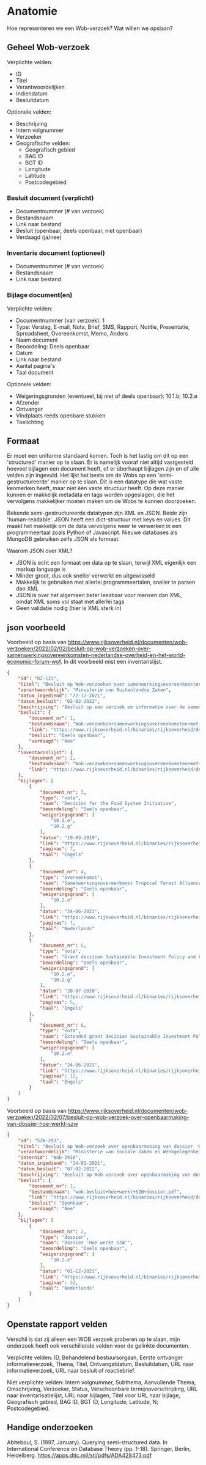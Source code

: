 # Anatomie

Hoe representeren we een Wob-verzoek? Wat willen we opslaan?

## Geheel Wob-verzoek

Verplichte velden:
- ID
- Titel
- Verantwoordelijken
- Indiendatum
- Besluitdatum

Optionele velden:
- Beschrijving
- Intern volgnummer
- Verzoeker
- Geografische velden:
    - Geografisch gebied
    - BAG ID
    - BGT ID
    - Longitude
    - Latitude
    - Postcodegebied

### Besluit document (verplicht)

- Documentnummer (# van verzoek)
- Bestandsnaam
- Link naar bestand
- Besluit (openbaar, deels openbaar, niet openbaar)
- Verdaagd (ja/nee)

### Inventaris document (optioneel)

- Documentnummer (# van verzoek)
- Bestandsnaam
- Link naar bestand

### Bijlage document(en)

Verplichte velden:
- Documentnummer (van verzoek): 1
- Type: Verslag, E-mail, Nota, Brief, SMS, Rapport, Notitie, Presentatie, Spreadsheet, Overeenkomst, Memo, Anders
- Naam document
- Beoordeling: Deels openbaar
- Datum
- Link naar bestand
- Aantal pagina's
- Taal document

Optionele velden:
- Weigeringsgronden (eventueel, bij niet of deels openbaar): 10.1.b; 10.2.e
- Afzender
- Ontvanger
- Vindplaats reeds openbare stukken
- Toelichting

## Formaat

Er moet een uniforme standaard komen. Toch is het lastig om dit op een 'structured' manier op te slaan. Er is namelijk vooraf niet altijd vastgesteld hoeveel bijlagen een document heeft, of er überhaupt bijlagen zijn en of alle velden zijn ingevuld. Het lijkt het beste om de Wobs op een 'semi-gestructureerde' manier op te slaan. Dit is een datatype die wat vaste kenmerken heeft, maar niet één vaste structuur heeft. Op deze manier kunnen er makkelijk metadata en tags worden opgeslagen, die het vervolgens makkelijker moeten maken om de Wobs te kunnen doorzoeken. 

Bekende semi-gestructureerde datatypen zijn XML en JSON. Beide zijn 'human-readable'. JSON heeft een dict-structuur met keys en values. Dit maakt het makkelijk om de data vervolgens weer te verwerken in een programmeertaal zoals Python of Javascript. Nieuwe databases als MongoDB gebruiken zelfs JSON als formaat. 

Waarom JSON over XML?

- JSON is echt een formaat om data op te slaan, terwijl XML eigenlijk een markup language is
- Minder groot, dus ook sneller verwerkt en uitgewisseld
- Makkelijk te gebruiken met allerlei programmeertalen, sneller te parsen dan XML
- JSON is over het algemeen beter leesbaar voor mensen dan XML, omdat XML soms vol staat met allerlei tags
- Geen validatie nodig (hier is XML sterk in)

## json voorbeeld

Voorbeeld op basis van https://www.rijksoverheid.nl/documenten/wob-verzoeken/2022/02/02/besluit-op-wob-verzoeken-over-samenwerkingsovereenkomsten-nederlandse-overheid-en-het-world-economic-forum-wof. In dit voorbeeld mist een inventarislijst.

```json
{
    "id": "BZ-123",
    "titel": "Besluit op Wob-verzoeken over samenwerkingsovereenkomsten Nederlandse overheid en het World Economic Forum (WOF)",
    "verantwoordelijk": "Ministerie van Buitenlandse Zaken",
    "datum_ingediend": "22-12-2021",
    "datum_besluit": "02-02-2022",
    "beschrijving": "Besluit op een verzoek om informatie over de samenwerkingsovereenkomsten tussen  de Nederlandse overheid en het World Economic Forum. Het verzoek is gedaan op basis van de Wet openbaarheid van bestuur (Wob).",
    "besluit": {
        "document_nr": 1,
        "bestandsnaam": "Wob-verzoeken+samenwerkingsovereenkomsten+met+NL+overheid+en+WOF.pdf",
        "link": "https://www.rijksoverheid.nl/binaries/rijksoverheid/documenten/wob-verzoeken/2022/02/02/besluit-op-wob-verzoeken-over-samenwerkingsovereenkomsten-nederlandse-overheid-en-het-world-economic-forum-wof/Wob-verzoeken+samenwerkingsovereenkomsten+met+NL+overheid+en+WOF.pdf",
        "besluit": "Deels openbaar",
        "verdaagd": "Nee"
    },
    "inventarislijst": {
        "document_nr": 2,
        "bestandsnaam": "Wob-verzoeken+samenwerkingsovereenkomsten+met+NL+overheid+en+WOF.pdf",
        "link": "https://www.rijksoverheid.nl/binaries/rijksoverheid/documenten/wob-verzoeken/2022/02/02/besluit-op-wob-verzoeken-over-samenwerkingsovereenkomsten-nederlandse-overheid-en-het-world-economic-forum-wof/Wob-verzoeken+samenwerkingsovereenkomsten+met+NL+overheid+en+WOF.pdf"
    },
    "bijlagen": [
        {
            "document_nr": 3,
            "type": "nota",
            "naam": "Decision for the Food System Initiative",
            "beoordeling": "Deels openbaar",
            "weigeringsgrond": [
                "10.2.e",
                "10.2.g"
            ],
            "datum": "19-03-2019",
            "link": "https://www.rijksoverheid.nl/binaries/rijksoverheid/documenten/wob-verzoeken/2022/02/02/besluit-op-wob-verzoeken-over-samenwerkingsovereenkomsten-nederlandse-overheid-en-het-world-economic-forum-wof/Bijlagen+bijj+Wob-verzoeken+samenwerkingsovereenkomsten+met+NL+overheid+en+WOF.pdf",
            "paginas": 7,
            "taal": "Engels"
        },
        {
            "document_nr": 4,
            "type": "overeenkomst",
            "naam": "Samenwerkingsovereenkomst Tropical Forest Alliance phase 3",
            "beoordeling": "Deels openbaar",
            "weigeringsgrond": [
                "10.2.e"
            ],
            "datum": "24-06-2021",
            "link": "https://www.rijksoverheid.nl/binaries/rijksoverheid/documenten/wob-verzoeken/2022/02/02/besluit-op-wob-verzoeken-over-samenwerkingsovereenkomsten-nederlandse-overheid-en-het-world-economic-forum-wof/Bijlagen+bijj+Wob-verzoeken+samenwerkingsovereenkomsten+met+NL+overheid+en+WOF.pdf",
            "paginas": 7,
            "taal": "Nederlands"
        },
        {
            "document_nr": 5,
            "type": "nota",
            "naam": "Grant decision Sustainable Investment Policy and Practice",
            "beoordeling": "Deels openbaar",
            "weigeringsgrond": [
                "10.2.e",
                "10.2.g"
            ],
            "datum": "28-07-2020",
            "link": "https://www.rijksoverheid.nl/binaries/rijksoverheid/documenten/wob-verzoeken/2022/02/02/besluit-op-wob-verzoeken-over-samenwerkingsovereenkomsten-nederlandse-overheid-en-het-world-economic-forum-wof/Bijlagen+2+bij+Wob-verzoeken+samenwerkingsovereenkomsten+met+NL+overheid+en+WOF+%282%29.pdf",
            "paginas": 5,
            "taal": "Engels"
        },
        {
            "document_nr": 6,
            "type": "nota",
            "naam": "Extended grant decision Sustainable Investment Policy and Practice",
            "beoordeling": "Deels openbaar",
            "weigeringsgrond": [
                "10.2.e"
            ],
            "datum": "24-06-2021",
            "link": "https://www.rijksoverheid.nl/binaries/rijksoverheid/documenten/wob-verzoeken/2022/02/02/besluit-op-wob-verzoeken-over-samenwerkingsovereenkomsten-nederlandse-overheid-en-het-world-economic-forum-wof/Bijlagen+2+bij+Wob-verzoeken+samenwerkingsovereenkomsten+met+NL+overheid+en+WOF+%282%29.pdf",
            "paginas": 12,
            "taal": "Engels"
        }
    ]
}
```

Voorbeeld op basis van https://www.rijksoverheid.nl/documenten/wob-verzoeken/2022/02/07/besluit-op-wob-verzoek-over-openbaarmaking-van-dossier-hoe-werkt-szw

```json
{
    "id": "SZW-293",
    "titel": "Besluit op Wob-verzoek over openbaarmaking van dossier 'Hoe werkt SZW'",
    "verantwoordelijk": "Ministerie van Sociale Zaken en Werkgelegenheid",
    "internid": "Wob-2910",
    "datum_ingediend": "14-01-2021",
    "datum_besluit": "07-02-2022",
    "beschrijving": "Besluit op Wob-verzoek over openbaarmaking van dossier 'Hoe werkt SZW', waarnaar wordt verwezen op pagina 4 van het Introductiedossier SZW (december 2021). Het verzoek is gedaan op basis van de Wet openbaarheid van bestuur (Wob).",
    "besluit": {
        "document_nr": 1,
        "bestandsnaam": "wob-besluit+hoe+werkt+SZW+dossier.pdf",
        "link": "https://www.rijksoverheid.nl/binaries/rijksoverheid/documenten/wob-verzoeken/2022/02/07/besluit-op-wob-verzoek-over-openbaarmaking-van-dossier-hoe-werkt-szw/      wob-besluit+hoe+werkt+SZW+dossier.pdf",
        "besluit": "Openbaar",
        "verdaagd": "Nee"
    },
    "bijlagen": [
        {
            "document_nr": 2,
            "type": "dossier",
            "naam": "Dossier 'Hoe werkt SZW'",
            "beoordeling": "Deels openbaar",
            "weigeringsgrond": [
                "10.2.e"
            ],
            "datum": "01-12-2021",
            "link": "https://www.rijksoverheid.nl/binaries/rijksoverheid/documenten/wob-verzoeken/2022/02/07/besluit-op-wob-verzoek-over-openbaarmaking-van-dossier-hoe-werkt-szw/Hoe+werkt+SZW+dossier.pdf",
            "paginas": 32,
            "taal": "Nederlands"
        }
    ]
}
```

## Openstate rapport velden

Verschil is dat zij alleen een WOB verzoek proberen op te slaan, mijn onderzoek heeft ook verschillende velden voor de gelinkte documenten.

Verplichte velden: ID, Behandelend bestuursorgaan, Eerste ontvanger informatieverzoek,
Thema, Titel, Ontvangstdatum, Besluitdatum, URL naar informatieverzoek, URL naar
besluit of reactiebrief.

Niet verplichte velden: Intern volgnummer, Subthema, Aanvullende Thema,
Omschrijving, Verzoeker, Status, Verschoonbare termijnoverschrijding, URL naar
inventarisatielijst, URL naar bijlagen, Titel voor URL naar bijlage, Geografisch gebied, BAG
ID, BGT ID, Longitude, Latitude, N; Postcodegebied.

## Handige onderzoeken

Abiteboul, S. (1997, January). Querying semi-structured data. In International Conference on Database Theory (pp. 1-18). Springer, Berlin, Heidelberg. https://apps.dtic.mil/sti/pdfs/ADA428473.pdf




